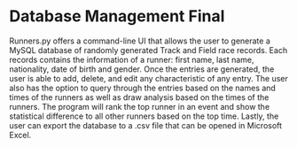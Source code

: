 # Database Management Final

Runners.py offers a command-line UI that allows the user to generate a MySQL database of randomly generated Track and Field race records. Each records contains the information of a runner: first name, last name, nationality, date of birth and gender. Once the entries are generated, the user is able to add, delete, and edit any characteristic of any entry. The user also has the option to query through the entries based on the names and times of the runners as well as draw analysis based on the times of the runners. The program will rank the top runner in an event and show the statistical difference to all other runners based on the top time. Lastly, the user can export the database to a .csv file that can be opened in Microsoft Excel.



